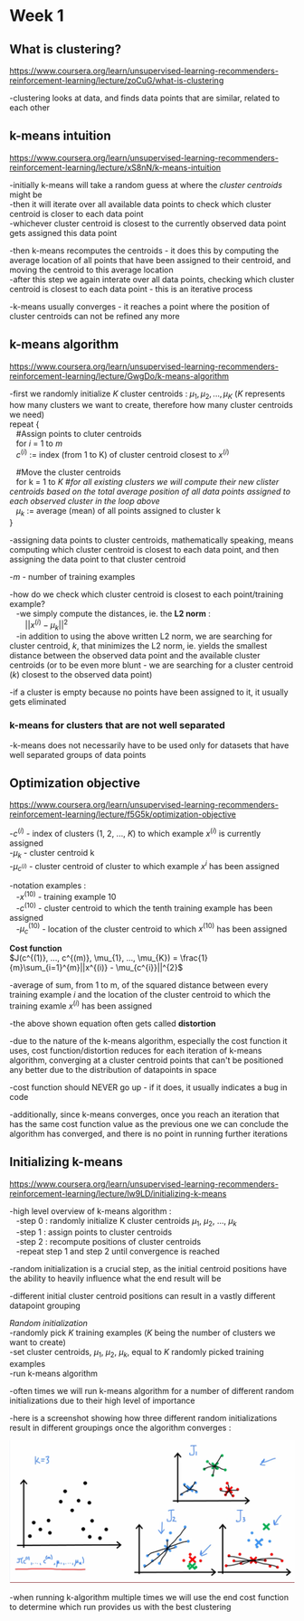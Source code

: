 # Week 1  
## What is clustering?  
https://www.coursera.org/learn/unsupervised-learning-recommenders-reinforcement-learning/lecture/zoCuG/what-is-clustering  
  
-clustering looks at data, and finds data points that are similar, related to each other  
 
## k-means intuition  
https://www.coursera.org/learn/unsupervised-learning-recommenders-reinforcement-learning/lecture/xS8nN/k-means-intuition  
  
-initially k-means will take a random guess at where the *cluster centroids* might be  
-then it will iterate over all available data points to check which cluster centroid is closer to each data point  
-whichever cluster centroid is closest to the currently observed data point gets assigned this data point  
  
-then k-means recomputes the centroids - it does this by computing the average location of all points that have been assigned to their centroid, and moving the centroid to this average location  
-after this step we again interate over all data points, checking which cluster centroid is closest to each data point - this is an iterative process  
  
-k-means usually converges - it reaches a point where the position of cluster centroids can not be refined any more  
  
## k-means algorithm  
https://www.coursera.org/learn/unsupervised-learning-recommenders-reinforcement-learning/lecture/GwgDo/k-means-algorithm  
  
-first we randomly initialize *K* cluster centroids : $\mu_{1}, \mu_{2}, ..., \mu_{K}$ (*K* represents how many clusters we want to create, therefore how many cluster centroids we need)  
repeat {  
&nbsp;&nbsp;&nbsp;#Assign points to cluter centroids  
&nbsp;&nbsp;&nbsp;for *i* = 1 to *m*  
&nbsp;&nbsp;&nbsp;$c^{(i)}$ := index (from 1 to K) of cluster centroid closest to $x^{(i)}$  
  
&nbsp;&nbsp;&nbsp;#Move the cluster centroids  
&nbsp;&nbsp;&nbsp;for k = 1 to *K*   #*for all existing clusters we will compute their new clister centroids based on the total average position of all data points assigned to each observed cluster in the loop above*   
&nbsp;&nbsp;&nbsp;$\mu_{k}$ := average (mean) of all points assigned to cluster k  
}  
  
-assigning data points to cluster centroids, mathematically speaking, means computing which cluster centroid is closest to each data point, and then assigning the data point to that cluster centroid  
  
-*m* - number of training examples  
  
-how do we check which cluster centroid is closest to each point/training example?  
&nbsp;&nbsp;&nbsp;-we simply compute the distances, ie. the **L2 norm** :  
&nbsp;&nbsp;&nbsp;&nbsp;&nbsp;&nbsp;&nbsp;$||x^{(i)} - \mu_{k}||^{2}$  
&nbsp;&nbsp;&nbsp;-in addition to using the above written L2 norm, we are searching for cluster centroid, *k*, that minimizes the L2 norm, ie. yields the smallest distance between the observed data point and the available cluster centroids (or to be even more blunt - we are searching for a cluster centroid (*k*) closest to the observed data  point)   
  
-if a cluster is empty because no points have been assigned to it, it usually gets eliminated  
  
### k-means for clusters that are not well separated  
-k-means does not necessarily have to be used only for datasets that have well separated groups of data points  
  
## Optimization objective  
https://www.coursera.org/learn/unsupervised-learning-recommenders-reinforcement-learning/lecture/f5G5k/optimization-objective  
  
-$c^{(i)}$ - index of clusters (1, 2, ..., *K*) to which example $x^{(i)}$ is currently assigned  
-$\mu_{k}$ - cluster centroid k  
-$\mu_{c^{(i)}}$ - cluster centroid of cluster to which example $x^{i}$ has been assigned  

-notation examples :  
&nbsp;&nbsp;&nbsp;-$x^{(10)}$ - training example 10  
&nbsp;&nbsp;&nbsp;-$c^{(10)}$ - cluster centroid to which the tenth training example has been assigned  
&nbsp;&nbsp;&nbsp;-$\mu_{c}^{(10)}$ - location of the cluster centroid to which $x^{(10)}$ has been assigned  
  
**Cost function**  
$J(c^{(1)}, ..., c^{(m)}, \mu_{1}, ..., \mu_{K}) = \frac{1}{m}\sum_{i=1}^{m}||x^{(i)} - \mu_{c^{i}}||^{2}$  
  
-average of sum, from 1 to m, of the squared distance between every training example *i* and the location of the cluster centroid to which the training examle $x^{(i)}$ has been assigned  
  
-the above shown equation often gets called **distortion**  
  
-due to the nature of the k-means algorithm, especially the cost function it uses, cost function/distortion reduces for each iteration of k-means algorithm, converging at a cluster centroid points that can't be positioned any better due to the distribution of datapoints in space  
  
-cost function should NEVER go up - if it does, it usually indicates a bug in code  
  
-additionally, since k-means converges, once you reach an iteration that has the same cost function value as the previous one we can conclude the algorithm has converged, and there is no point in running further iterations  
  
## Initializing k-means  
https://www.coursera.org/learn/unsupervised-learning-recommenders-reinforcement-learning/lecture/lw9LD/initializing-k-means  
  
-high level overview of k-means algorithm :  
&nbsp;&nbsp;&nbsp;-step 0 : randomly initialize K cluster centroids $\mu_{1}$, $\mu_{2}$, ..., $\mu_{k}$  
&nbsp;&nbsp;&nbsp;-step 1 : assign points to cluster centroids  
&nbsp;&nbsp;&nbsp;-step 2 : recompute positions of cluster centroids  
&nbsp;&nbsp;&nbsp;-repeat step 1 and step 2 until convergence is reached  
  
-random initialization is a crucial step, as the initial centroid positions have the ability to heavily influence what the end result will be  
  
-different initial cluster centroid positions can result in a vastly different datapoint grouping  
  
*Random initialization*  
-randomly pick *K* training examples (*K* being the number of clusters we want to create)  
-set cluster centroids, $\mu_{1}$, $\mu_{2}$, $\mu_{k}$, equal to *K* randomly picked training examples  
-run k-means algorithm  
  
-often times we will run k-means algorithm for a number of different random initializations due to their high level of importance  
  
-here is a screenshot showing how three different random initializations result in different groupings once the algorithm converges : 
<p style="text-align: center">
    <img src="./screenshots/w1_kmeans_random_initialization.png"/>
</p>  
  
-when running k-algorithm multiple times we will use the end cost function to determine which run provides us with the best clustering  
  
